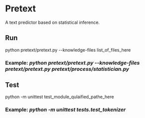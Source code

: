 # Pretext
A text predictor based on statistical inference.

## Run
python pretext/pretext.py --knowledge-files list_of_files_here
### Example: _python pretext/pretext.py --knowledge-files pretext/pretext.py pretext/process/statistician.py_

## Test
python -m unittest test_module_qulaified_pathe_here
### Example: _python -m unittest tests.test_tokenizer_
